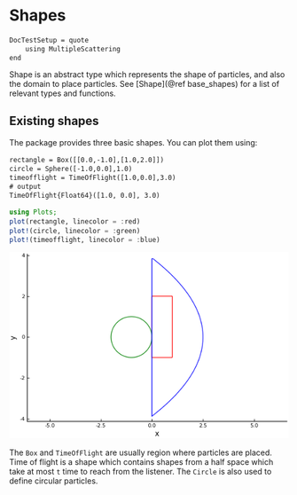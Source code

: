 # Shapes

```@meta
DocTestSetup = quote
    using MultipleScattering
end
```
Shape is an abstract type which represents the shape of particles, and also the domain to place particles. See [Shape](@ref base_shapes) for a list of relevant types and functions.


## Existing shapes
The package provides three basic shapes. You can plot them using:
```jldoctest intro; output = false
rectangle = Box([[0.0,-1.0],[1.0,2.0]])
circle = Sphere([-1.0,0.0],1.0)
timeofflight = TimeOfFlight([1.0,0.0],3.0)
# output
TimeOfFlight{Float64}([1.0, 0.0], 3.0)
```
```julia
using Plots;
plot(rectangle, linecolor = :red)
plot!(circle, linecolor = :green)
plot!(timeofflight, linecolor = :blue)
```
![Plot the three shapes](../assets/shapes.png)

The `Box` and `TimeOfFlight` are usually region where particles are placed. Time of flight is a shape which contains shapes from a half space which take at most `t` time to reach from the listener. The `Circle` is also used to define circular particles.
